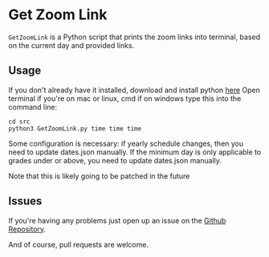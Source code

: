 # Get Zoom Link

`GetZoomLink` is a Python script that prints the zoom links into terminal, based on the current day and provided links.

## Usage

If you don't already have it installed,
download and install python [here](https://www.python.org/downloads/)
Open terminal if you're on mac or linux, cmd if on windows
type this into the command line:

    cd src
    python3 GetZoomLink.py time time time

Some configuration is necessary:
if yearly schedule changes,
then you need to update dates.json manually.
If the minimum day is only applicable to grades under or above,
you need to update dates.json manually.

Note that this is likely going to be patched in the future

## Issues

If you're having any problems just open up an issue on the [Github Repository](https://github.com/PopsicleTreehouse/GetZoomLink/issues).

And of course, pull requests are welcome.
